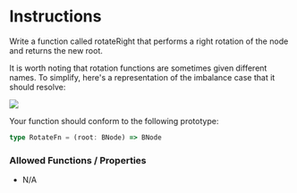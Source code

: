 # Instructions

Write a function called rotateRight that performs a right rotation of the node and returns the new root.

It is worth noting that rotation functions are sometimes given different names. To simplify, here's a representation of
the imbalance case that it should resolve:

![](https://i.imgur.com/2F53BCZ.png)

Your function should conform to the following prototype:

```typescript
type RotateFn = (root: BNode) => BNode
```

### Allowed Functions / Properties

- N/A
